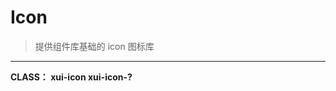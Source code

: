 # Icon

> 提供组件库基础的 icon 图标库

---

**CLASS： xui-icon xui-icon-?**

<div class="demo-container">
    <div class="icon-wrap" style="display:inline-block;margin:3px;text-align:center;width:120px;height:80px;vertical-align:middle;" v-for="(icon,index) in icons">
        <template v-if="icon!='-'">
            <i :class="['xui-icon xui-icon-'+icon]" style="font-size:28px;"></i>
            <span style="display:block;">{{icon}}</span>
        </template>
        <template v-if="icon=='-'">
            <br>
        </template>
    </div>
</div>
<script>
new Vue({
    el : '#main',
    data(){
        return {
            icons :[
            'add',
            'addition',
            'addition_fill',
            'brush',
            'brush_fill',
            'browse',
            'browse_fill',
            'close',
            'trash',
            'trash_fill',
            'empty',
            'empty_fill',
            'accessory',
            'right',
            'enter',
            'return',
            'unfold',
            'packup',
            'activity',
            'activity_fill',
            'addpeople_fill',
            'addpeople',
            'addressbook_fill',
            'addressbook',
            'barrage_fill',
            'barrage',
            'businesscard_fill',
            'businesscard',
            'camera_fill',
            'camera',
            'clock_fill',
            'clock',
            'collection_fill',
            'collection',
            'computer_fill',
            'computer',
            'coordinates_fill',
            'coordinates',
            'createtask_fill',
            'createtask',
            'delete_fill',
            'delete',
            'document',
            'document_fill',
            'dynamic_fill',
            'dynamic',
            'editor',
            'eit',
            'emoji_fill',
            'emoji',
            'enterinto',
            'enterinto_fill',
            'feedback_fill',
            'feedback',
            'flag_fill',
            'flag',
            'flashlight',
            'flashlight_fill',
            'flip',
            'flip_fill',
            'fullscreen',
            'group',
            'group_fill',
            'headlines_fill',
            'headlines',
            'homepage_fill',
            'homepage',
            'integral_fill',
            'integral',
            'interactive_fill',
            'interactive',
            'keyboard',
            'label',
            'label_fill',
            'like_fill',
            'like',
            'live_fill',
            'live',
            'lock_fill',
            'lock',
            'mail',
            'mail_fill',
            'manage_fill',
            'manage',
            'message',
            'message_fill',
            'mine',
            'mine_fill',
            'mobilephone_fill',
            'mobilephone',
            'more',
            'narrow',
            'offline_fill',
            'offline',
            'order_fill',
            'order',
            'other',
            'people_fill',
            'people',
            'picture_fill',
            'picture',
            'play',
            'play_fill',
            'playon_fill',
            'playon',
            'praise_fill',
            'praise',
            'prompt_fill',
            'prompt',
            'qrcode_fill',
            'qrcode',
            'redpacket_fill',
            'redpacket',
            'refresh',
            'remind_fill',
            'remind',
            'scan',
            'select_fill',
            'select',
            'send',
            'service_fill',
            'service',
            'setup_fill',
            'setup',
            'share_fill',
            'share',
            'shielding_fill',
            'shielding',
            'smallscreen_fill',
            'smallscreen',
            'stealth_fill',
            'stealth',
            'success_fill',
            'success',
            'suspend',
            'switch',
            'systemprompt_fill',
            'systemprompt',
            'tailor',
            'task',
            'task_fill',
            'tasklist_fill',
            'tasklist',
            'text',
            'time_fill',
            'time',
            'translation_fill',
            'translation',
            'undo',
            'unlock_fill',
            'unlock',
            'video',
            'video_fill',
            'warning_fill',
            'warning',
            'workbench_fill',
            'workbench',
            'search',
            'searchfill',
            'publishgoods_fill',
            'shop_fill',
            'marketing_fill',
            'shake',
            'decoration_fill',
            'supply',
            'tools',
            'int',
            'commodity',
            ]
        }
    },
  methods : {
      clickHandle(){
          alert('点击')
      }
  }
});
</script>
